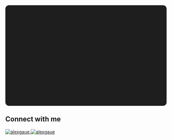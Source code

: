 <a href="https://github.com/alexgaue">
  <img
    align="center"
    src="./assets/badge.svg"
  />
</a>

## Connect with me
<p align="left">
<a
  href="https://www.linkedin.com/in/alexander-aue/"
  target="_blank"
  rel="noopener noreferrer"
>
  <img
    align="center"
    src="https://raw.githubusercontent.com/rahuldkjain/github-profile-readme-generator/master/src/images/icons/Social/linked-in-alt.svg"
    alt="alexgaue"
    height="30"
    width="40"
  />
</a>
<a
  href="https://www.instagram.com/alex.aue/"
  target="_blank"
  rel="noopener noreferrer"
>
  <img
    align="center"
    src="https://raw.githubusercontent.com/rahuldkjain/github-profile-readme-generator/master/src/images/icons/Social/instagram.svg"
    alt="alexgaue"
    height="30"
    width="40"
  />
</a>
</p>
